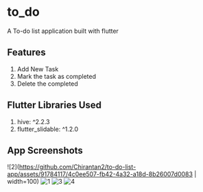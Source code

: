# to_do

A To-do list application built with flutter

## Features
1. Add New Task 
2. Mark the task as completed
3. Delete the completed

## Flutter Libraries Used
1. hive: ^2.2.3
2. flutter_slidable: ^1.2.0

## App Screenshots
![2](https://github.com/Chirantan2/to-do-list-app/assets/91784117/4c0ee507-fb42-4a32-a18d-8b26007d0083 | width=100)
![1](https://github.com/Chirantan2/to-do-list-app/assets/91784117/1e224bb6-7663-49b5-ab1b-f466ce836b1a)
![3](https://github.com/Chirantan2/to-do-list-app/assets/91784117/d99a2a41-a221-475e-acba-899f03cd088b)
![4](https://github.com/Chirantan2/to-do-list-app/assets/91784117/6a4373e8-5233-42c7-bd88-8c7678a5c490)
